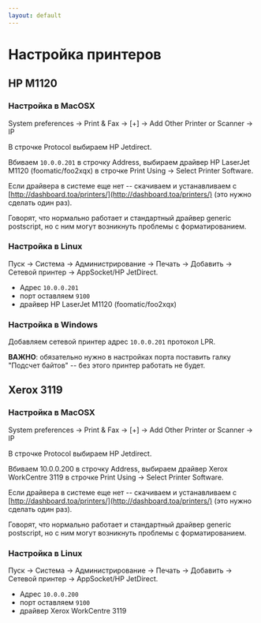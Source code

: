 ```yaml
---
layout: default
---
```


# Настройка принтеров


## HP M1120


### Настройка в MacOSX

System preferences → Print & Fax → \[+\] → Add Other Printer or Scanner → IP

В строчке Protocol выбираем HP Jetdirect.

Вбиваем `10.0.0.201` в строчку Address, выбираем драйвер HP LaserJet M1120 (foomatic/foo2xqx) в строчке Print Using → Select Printer Software.

Если драйвера в системе еще нет -- скачиваем и устанавливаем с [http://dashboard.toa/printers/](http://dashboard.toa/printers/) (это нужно сделать один раз).

Говорят, что нормально работает и стандартный драйвер generic postscript, но с ним могут возникнуть проблемы с форматированием.

### Настройка в Linux

Пуск → Система → Администрирование → Печать → Добавить → Сетевой принтер → AppSocket/HP JetDirect.

* Адрес `10.0.0.201`
* порт оставляем `9100`
* драйвер HP LaserJet M1120 (foomatic/foo2xqx)

### Настройка в Windows

Добавляем сетевой принтер адрес `10.0.0.201` протокол LPR.

**ВАЖНО**: обязательно нужно в настройках порта поставить галку "Подсчет байтов" -- без этого принтер работать не будет.


## Xerox 3119

### Настройка в MacOSX

System preferences → Print & Fax → \[+\] → Add Other Printer or Scanner → IP

В строчке Protocol выбираем HP Jetdirect.

Вбиваем 10.0.0.200 в строчку Address, выбираем драйвер Xerox WorkCentre 3119 в строчке Print Using → Select Printer Software.

Если драйвера в системе еще нет -- скачиваем и устанавливаем c [http://dashboard.toa/printers/](http://dashboard.toa/printers/) (это нужно сделать один раз).

Говорят, что нормально работает и стандартный драйвер generic postscript, но с ним могут возникнуть проблемы с форматированием.

### Настройка в Linux

Пуск → Система → Администрирование → Печать → Добавить → Сетевой принтер → AppSocket/HP JetDirect.

* Адрес `10.0.0.200`
* порт оставляем `9100`
* драйвер Xerox WorkCentre 3119

